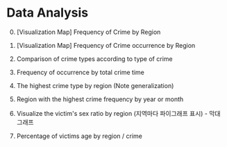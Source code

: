 # Data Analysis

0. [Visualization Map] Frequency of Crime by Region
      
1. [Visualization Map] Frequency of Crime occurrence by Region

2. Comparison of crime types according to type of crime
   
3. Frequency of occurrence by total crime time
   
4. The highest crime type by region (Note generalization)
5. Region with the highest crime frequency by year or month
6. Visualize the victim's sex ratio by region (지역마다 파이그래프 표시)  - 막대그래프
7. Percentage of victims age by region / crime

